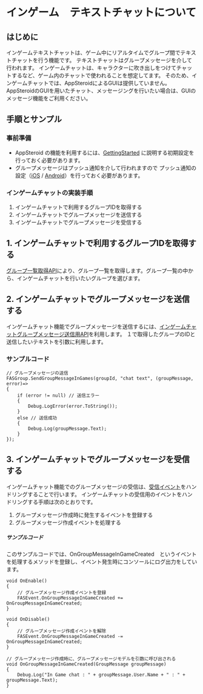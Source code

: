 # インゲーム　テキストチャットについて

## はじめに
インゲームテキストチャットは、ゲーム中にリアルタイムでグループ間でテキストチャットを行う機能です。
テキストチャットはグループメッセージを介して行われます。
インゲームチャットは、キャラクターに吹き出しをつけてチャットするなど、ゲーム内のチャットで使われることを想定してます。
そのため、インゲームチャットでは、AppSteroidによるGUIは提供していません。
AppSteroidのGUIを用いたチャット、メッセージングを行いたい場合は、GUIのメッセージ機能をご利用ください。

## 手順とサンプル

### 事前準備
* AppSteroid の機能を利用するには、[GettingStarted](GettingStarted.md) に説明する初期設定を行っておく必要があります。
* グループメッセージはプッシュ通知を介して行われますので プッシュ通知の設定（[iOS]([Unity-iOS]プッシュ通知の設定方法.md) / [Android]([Unity-Android]プッシュ通知の設定方法.md)）を行っておく必要があります。

### インゲームチャットの実装手順

1. インゲームチャットで利用するグループIDを取得する
2. インゲームチャットでグループメッセージを送信する
3. インゲームチャットでグループメッセージを受信する

## 1. インゲームチャットで利用するグループIDを取得する
[グループ一覧取得API](Specs/Spec-FASGroup.md#FASGroup.GetGroupList)により、グループ一覧を取得します。グループ一覧の中から、インゲームチャットを行いたいグループを選びます。

## 2. インゲームチャットでグループメッセージを送信する

インゲームチャット機能でグループメッセージを送信するには、[インゲームチャットグループメッセージ送信用API](Specs/Spec-FASGroup.md#FASGroup.SendGroupMessageInGames)を利用します。
１で取得したグループのIDと送信したいテキストを引数に利用します。

### サンプルコード

    // グループメッセージの送信
    FASGroup.SendGroupMessageInGames(groupId, "chat text", (groupMessage, error)=>
    {
        if (error != null) // 送信エラー
        {
            Debug.LogError(error.ToString());
        }
        else // 送信成功
        {
            Debug.Log(groupMessage.Text);
        }
    });

## 3. インゲームチャットでグループメッセージを受信する

インゲームチャット機能でのグループメッセージの受信は、[受信イベント](Specs/Spec-FASEvent.md#fasevent-specifications)をハンドリングすることで行います。
インゲームチャットの受信用のイベントをハンドリングする手順は次のとおりです。

1. グループメッセージ作成時に発生するイベントを登録する
2. グループメッセージ作成イベントを処理する

##### サンプルコード

このサンプルコードでは、OnGroupMessageInGameCreated　というイベントを処理するメソッドを登録し、イベント発生時にコンソールにログ出力をしています。

    void OnEnable()
    {
        // グループメッセージ作成イベントを登録
        FASEvent.OnGroupMessageInGameCreated += OnGroupMessageInGameCreated;
    }
    
    void OnDisable()
    {
        // グループメッセージ作成イベントを解除
        FASEvent.OnGroupMessageInGameCreated -= OnGroupMessageInGameCreated;
    }
    
    // グループメッセージ作成時に、グループメッセージモデルを引数に呼び出される
    void OnGroupMessageInGameCreated(GroupMessage groupMessage)
    {
        Debug.Log("In Game chat : " + groupMessage.User.Name + " : " + groupMessage.Text);
    }

